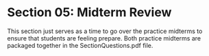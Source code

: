 # Section 05: Midterm Review
This section just serves as a time to go over the practice midterms to ensure that students are feeling prepare. Both practice midterms are packaged together in the SectionQuestions.pdf file.
